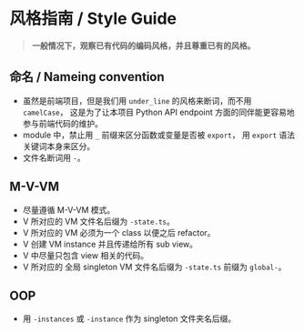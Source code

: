 # 风格指南 / Style Guide

> **一般情况下，观察已有代码的编码风格，并且尊重已有的风格。**

## 命名 / Nameing convention

- 虽然是前端项目，但是我们用 `under_line` 的风格来断词，而不用 `camelCase`，
  这是为了让本项目 Python API endpoint 方面的同伴能更容易地参与前端代码的维护。
- module 中，禁止用 `_` 前缀来区分函数或变量是否被 `export`，
  用 `export` 语法关键词本身来区分。
- 文件名断词用 `-`。

## M-V-VM

- 尽量遵循 M-V-VM 模式。
- V 所对应的 VM 文件名后缀为 `-state.ts`。
- V 所对应的 VM 必须为一个 class 以便之后 refactor。
- V 创建 VM instance 并且传递给所有 sub view。
- V 中尽量只包含 view 相关的代码。
- V 所对应的 全局 singleton VM 文件名后缀为 `-state.ts` 前缀为 `global-`。

## OOP

- 用 `-instances` 或 `-instance` 作为 singleton 文件夹名后缀。

